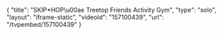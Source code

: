 {
    "title": "SKIP*HOP\u00ae Treetop Friends Activity Gym",
    "type": "solo",
    "layout": "iframe-static",
    "videoId": "157100439",
    "url": "\/tvpembed\/157100439"
}